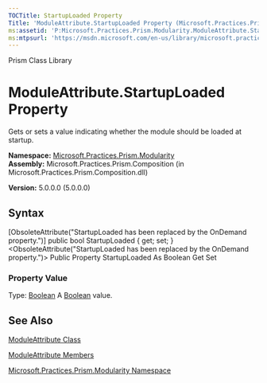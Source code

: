 ```yaml
---
TOCTitle: StartupLoaded Property
Title: 'ModuleAttribute.StartupLoaded Property (Microsoft.Practices.Prism.Modularity)'
ms:assetid: 'P:Microsoft.Practices.Prism.Modularity.ModuleAttribute.StartupLoaded'
ms:mtpsurl: 'https://msdn.microsoft.com/en-us/library/microsoft.practices.prism.modularity.moduleattribute.startuploaded(v=pandp.50)'
---
```


Prism Class Library

ModuleAttribute.StartupLoaded Property
==========================================

Gets or sets a value indicating whether the module should be loaded at startup.

**Namespace:** [Microsoft.Practices.Prism.Modularity](https://msdn.microsoft.com/library/microsoft.practices.prism.modularity)
**Assembly:** Microsoft.Practices.Prism.Composition (in Microsoft.Practices.Prism.Composition.dll)

**Version:** 5.0.0.0 (5.0.0.0)

## Syntax


[ObsoleteAttribute("StartupLoaded has been replaced by the OnDemand property.")\] public bool StartupLoaded { get; set; }&lt;ObsoleteAttribute("StartupLoaded has been replaced by the OnDemand property.")&gt; Public Property StartupLoaded As Boolean Get Set
### Property Value

Type: [Boolean](http://msdn.microsoft.com/en-us/library/a28wyd50)
A [Boolean](http://msdn.microsoft.com/en-us/library/a28wyd50) value.

See Also
--------


[ModuleAttribute Class](https://msdn.microsoft.com/library/microsoft.practices.prism.modularity.moduleattribute)

[ModuleAttribute Members](https://msdn.microsoft.com/allmembers.t:microsoft.practices.prism.modularity.moduleattribute)

[Microsoft.Practices.Prism.Modularity Namespace](https://msdn.microsoft.com/library/microsoft.practices.prism.modularity)
